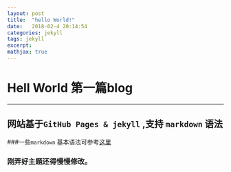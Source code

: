 ```yaml
---
layout: post
title:  "hello World!"
date:   2018-02-4 20:14:54
categories: jekyll
tags: jekyll
excerpt:
mathjax: true
---
```


# Hell World 第一篇blog
---
## 网站基于`GitHub Pages & jekyll` ,支持 `markdown` 语法
###一些`markdown` 基本语法可参考[这里](https://guides.github.com/features/mastering-markdown/)

### 刚弄好主题还得慢慢修改。
